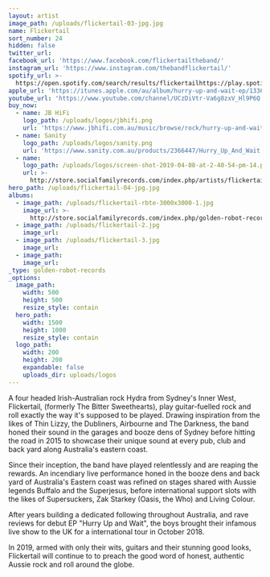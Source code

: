 ```yaml
---
layout: artist
image_path: /uploads/flickertail-03-jpg.jpg
name: Flickertail
sort_number: 24
hidden: false
twitter_url:
facebook_url: 'https://www.facebook.com/flickertailtheband/'
instagram_url: 'https://www.instagram.com/thebandflickertail/'
spotify_url: >-
  https://open.spotify.com/search/results/flickertailhttps://play.spotify.com/artist/4jwlfmCT5QVyh9fgxGLEcA?play=true&utm_source=open.spotify.com&utm_medium=open
apple_url: 'https://itunes.apple.com/au/album/hurry-up-and-wait-ep/1336995445'
youtube_url: 'https://www.youtube.com/channel/UCzDiVtr-Va6g8zxV_Hl9P6Q'
buy_now:
  - name: JB HiFi
    logo_path: /uploads/logos/jbhifi.png
    url: 'https://www.jbhifi.com.au/music/browse/rock/hurry-up-and-wait-ep/577116/'
  - name: Sanity
    logo_path: /uploads/logos/sanity.png
    url: 'https://www.sanity.com.au/products/2366447/Hurry_Up_And_Wait'
  - name:
    logo_path: /uploads/logos/screen-shot-2019-04-08-at-2-40-54-pm-14.png
    url: >-
      http://store.socialfamilyrecords.com/index.php/artists/flickertail/flickertail-hurry-up-and-wait-cd.html
hero_path: /uploads/flickertail-04-jpg.jpg
albums:
  - image_path: /uploads/flickertail-rbte-3000x3000-1.jpg
    image_url: >-
      http://store.socialfamilyrecords.com/index.php/golden-robot-records/flickertail-hurry-up-and-wait-cd.html
  - image_path: /uploads/flickertail-2.jpg
    image_url:
  - image_path: /uploads/flickertail-3.jpg
    image_url:
  - image_path:
    image_url:
_type: golden-robot-records
_options:
  image_path:
    width: 500
    height: 500
    resize_style: contain
  hero_path:
    width: 1500
    height: 1000
    resize_style: contain
  logo_path:
    width: 200
    height: 200
    expandable: false
    uploads_dir: uploads/logos
---
```


A four headed Irish-Australian rock Hydra from Sydney's Inner West, Flickertail, (formerly The Bitter Sweethearts), play guitar-fuelled rock and roll exactly the way it's supposed to be played. Drawing inspiration from the likes of Thin Lizzy, the Dubliners, Airbourne and The Darkness, the band honed their sound in the garages and booze dens of Sydney before hitting the road in 2015 to showcase their unique sound at every pub, club and back yard along Australia's eastern coast.

Since their inception, the band have played relentlessly and are reaping the rewards. An incendiary live performance honed in the booze dens and back yard of Australia's Eastern coast was refined on stages shared with Aussie legends Buffalo and the Superjesus, before international support slots with the likes of Supersuckers, Zak Starkey (Oasis, the Who) and Living Colour.

After years building a dedicated following throughout Australia, and rave reviews for debut EP "Hurry Up and Wait", the boys brought their infamous live show to the UK for a international tour in October 2018.

In 2019, armed with only their wits, guitars and their stunning good looks, Flickertail will continue to to preach the good word of honest, authentic Aussie rock and roll around the globe.